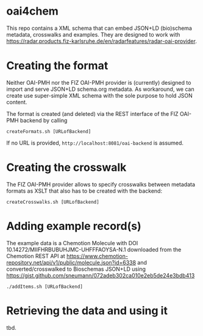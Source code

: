 # oai4chem
This repo contains a XML schema that can embed JSON+LD (bio)schema metadata, crosswalks and examples. They are designed to work with https://radar.products.fiz-karlsruhe.de/en/radarfeatures/radar-oai-provider.

# Creating the format
Neither OAI-PMH nor the FIZ OAI-PMH provider is (currently) designed
to import and serve JSON+LD schema.org metadata. As workaround, we can create
use super-simple XML schema with the sole purpose to hold JSON content.

The format is created (and deleted) via the REST interface of the FIZ OAI-PMH backend
by calling

```
createFormats.sh [URLofBackend]
```
If no URL is provided, `http://localhost:8081/oai-backend` is assumed.

# Creating the crosswalk

The FIZ OAI-PMH provider allows to specify crosswalks between metadata formats
as XSLT that also has to be created with the backend:

```
createCrosswalks.sh [URLofBackend]
```

# Adding example record(s)

The example data is a Chemotion Molecule
with DOI 10.14272/MIIFHRBUBUHJMC-UHFFFAOYSA-N.1
downloaded from the Chemotion REST API
at https://www.chemotion-repository.net/api/v1/public/molecule.json?id=6338
and converted/crosswalked to Bioschemas JSON+LD
using https://gist.github.com/sneumann/072adeb302ca010e2eb5de24e3bdb413

```
./addItems.sh [URLofBackend]
```

# Retrieving the data and using it

tbd.
